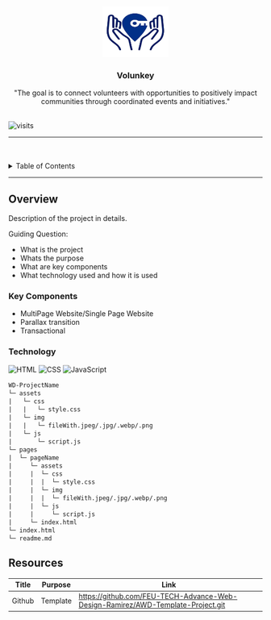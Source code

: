 <a name="readme-top">

<br/>

<br />
<div align="center">
  <a href="https://github.com/Seanmojica17">
    <img src="./assets/img/LogoVolunkey.png" alt="Volunkey" width="130" height="100">
  </a>

  <h3 align="center">Volunkey</h3>
</div>

<div align="center">
  "The goal is to connect volunteers with opportunities to positively impact communities through coordinated events and initiatives."
</div>

<br />


![visits](https://visit-counter.vercel.app/counter.png?page=https%3A%2F%2Fgithub.com%2FSeanmojica17%2FAWD-TESTING-ZAPDOS-.git&s=40&c=00ff00&bg=00000000&no=2&ff=digii&tb=&ta=)

---

<br />
<br />

<details>
  <summary>Table of Contents</summary>
  <ol>
    <li>
      <a href="#Home">Home</a>
      <ol>
        <li>
          <a href="#Services">Services</a>
        </li>
        <li>
          <a href="#AboutUs">About Us</a>
        </li>
</details>

---

## Overview


Description of the project in details.

Guiding Question:
- What is the project
- Whats the purpose
- What are key components
- What technology used and how it is used

### Key Components
- MultiPage Website/Single Page Website
- Parallax transition
- Transactional

### Technology
![HTML](https://img.shields.io/badge/HTML-E34F26?style=for-the-badge&logo=html5&logoColor=white)
![CSS](https://img.shields.io/badge/CSS-1572B6?style=for-the-badge&logo=css3&logoColor=white)
![JavaScript](https://img.shields.io/badge/JavaScript-F7DF1E?style=for-the-badge&logo=javascript&logoColor=white)


```
WD-ProjectName
└─ assets
|   └─ css
|   |   └─ style.css
|   └─ img
|   |   └─ fileWith.jpeg/.jpg/.webp/.png
|   └─ js
|       └─ script.js
└─ pages
|  └─ pageName
|     └─ assets
|     |  └─ css
|     |  |  └─ style.css
|     |  └─ img
|     |  |  └─ fileWith.jpeg/.jpg/.webp/.png
|     |  └─ js
|     |     └─ script.js
|     └─ index.html
└─ index.html
└─ readme.md
```

## Resources
| Title | Purpose | Link |
|-|-|-|
| Github | Template | https://github.com/FEU-TECH-Advance-Web-Design-Ramirez/AWD-Template-Project.git |

